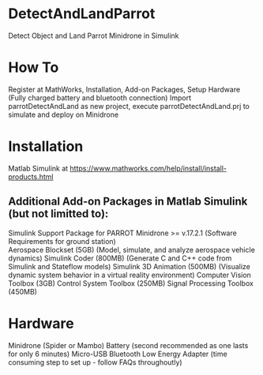 # DetectAndLandParrot
Detect Object and Land Parrot Minidrone in Simulink

# How To
Register at MathWorks, Installation, Add-on Packages, Setup Hardware (Fully charged battery and bluetooth connection)
Import parrotDetectAndLand as new project, execute parrotDetectAndLand.prj to simulate and deploy on Minidrone  

# Installation
Matlab Simulink at https://www.mathworks.com/help/install/install-products.html

## Additional Add-on Packages in Matlab Simulink (but not limitted to):
Simulink Support Package for PARROT Minidrone >= v.17.2.1 (Software Requirements for ground station)  
Aerospace Blockset (5GB) (Model, simulate, and analyze aerospace vehicle dynamics)
Simulink Coder (800MB) (Generate C and C++ code from Simulink and Stateflow models)
Simulink 3D Animation (500MB) (Visualize dynamic system behavior in a virtual reality environment)
Computer Vision Toolbox (3GB)
Control System Toolbox (250MB)
Signal Processing Toolbox (450MB)

# Hardware
Minidrone (Spider or Mambo)
Battery (second recommended as one lasts for only 6 minutes)
Micro-USB
Bluetooth Low Energy Adapter (time consuming step to set up - follow FAQs throughoutly)

